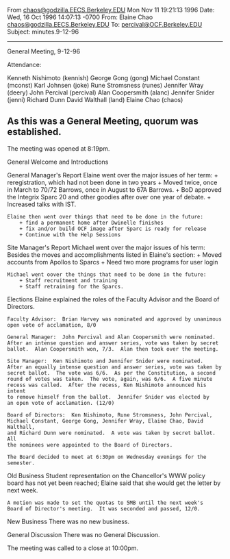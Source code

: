 
From chaos@godzilla.EECS.Berkeley.EDU Mon Nov 11 19:21:13 1996
Date: Wed, 16 Oct 1996 14:07:13 -0700
From: Elaine Chao <chaos@godzilla.EECS.Berkeley.EDU>
To: percival@OCF.Berkeley.EDU
Subject: minutes.9-12-96

-----------------------------
General Meeting, 9-12-96

Attendance:

Kenneth Nishimoto (kennish)
George Gong (gong)
Michael Constant (mconst)
Karl Johnsen (joke)
Rune Stromsness (runes)
Jennifer Wray (deery)
John Percival (percival)
Alan Coopersmith (alanc)
Jennifer Snider (jenni)
Richard Dunn
David Walthall (land)
Elaine Chao (chaos)

As this was a General Meeting, quorum was established.
------------------------------

The meeting was opened at 8:19pm.

General Welcome and Introductions

General Manager's Report
	Elaine went over the major issues of her term:
		+ reregistration, which had not been done in two years
		+ Moved twice, once in March to 70/72 Barrows, once in
		  August to 67A Barrows.
		+ BoD approved the Integrix Sparc 20 and other goodies
		  after over one year of debate.
		+ Increased talks with IST.

	Elaine then went over things that need to be done in the future:
		+ find a permanent home after Dwinelle finishes
		+ fix and/or build OCF image after Sparc is ready for release
		+ Continue with the Help Sessions

Site Manager's Report
	Michael went over the major issues of his term:
	   Besides the moves and accomplishments listed in Elaine's section:
		+ Moved accounts from Apollos to Sparcs
		+ Need two more programs for user login

	Michael went oover the things that need to be done in the future:
		+ Staff recruitment and training
		+ Staff retraining for the Sparcs.

Elections
	Elaine explained the roles of the Faculty Advisor and the Board of
    Directors.

	Faculty Advisor:  Brian Harvey was nominated and approved by unanimous
    open vote of acclamation, 8/0

	General Manager:  John Percival and Alan Coopersmith were nominated.
    After an intense question and answer series, vote was taken by secret
    ballot.  Alan Coopersmith won, 7/3.  Alan then took over the meeting.

	Site Manager:  Ken Nishimoto and Jennifer Snider were nominated.
    After an equally intense question and answer series, vote was taken by
    secret ballot.  The vote was 6/6.  As per the Constitution, a second
    round of votes was taken.  The vote, again, was 6/6.  A five minute
    recess was called.  After the recess, Ken Nishimoto announced his intent
    to remove himself from the ballot.  Jennifer Snider was elected by
    an open vote of acclamation. (12/0)

	Board of Directors:  Ken Nishimoto, Rune Stromsness, John Percival,
    Michael Constant, George Gong, Jennifer Wray, Elaine Chao, David Walthall,
    and Richard Dunn were nominated.  A vote was taken by secret ballot.  All
    the nominees were appointed to the Board of Directors.

	The Board decided to meet at 6:30pm on Wednesday evenings for the
    semester.

Old Business
	Student representation on the Chancellor's WWW policy board has not
    yet been reached; Elaine said that she would get the letter by next week.
    
	A motion was made to set the quotas to 5MB until the next week's
    Board of Director's meeting.  It was seconded and passed, 12/0.

New Business
	There was no new business.

General Discussion
	There was no General Discussion.

The meeting was called to a close at 10:00pm.



